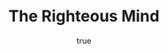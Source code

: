 ---
title: "The Righteous Mind"
bookCover: "/assets/book-covers/the-righteous-mind.jpg"
slug: "the-righteous-mind"
bookAuthor: "Jonathan Haidt"
rating: 10
done: false
tags: []
detailedNotes: false
amazonLink: ""
author:
  name: Rico Trebeljahr
  picture: "/assets/blog/profile.jpeg"
---